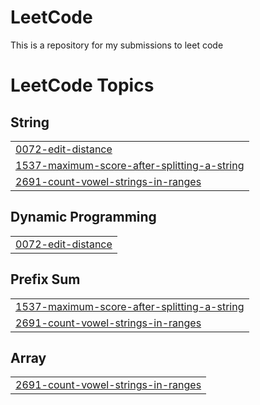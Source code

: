 # LeetCode
This is a repository for my submissions to leet code




<!---LeetCode Topics Start-->
# LeetCode Topics
## String
|  |
| ------- |
| [0072-edit-distance](https://github.com/Betty987/Leetcode/tree/master/0072-edit-distance) |
| [1537-maximum-score-after-splitting-a-string](https://github.com/Betty987/Leetcode/tree/master/1537-maximum-score-after-splitting-a-string) |
| [2691-count-vowel-strings-in-ranges](https://github.com/Betty987/Leetcode/tree/master/2691-count-vowel-strings-in-ranges) |
## Dynamic Programming
|  |
| ------- |
| [0072-edit-distance](https://github.com/Betty987/Leetcode/tree/master/0072-edit-distance) |
## Prefix Sum
|  |
| ------- |
| [1537-maximum-score-after-splitting-a-string](https://github.com/Betty987/Leetcode/tree/master/1537-maximum-score-after-splitting-a-string) |
| [2691-count-vowel-strings-in-ranges](https://github.com/Betty987/Leetcode/tree/master/2691-count-vowel-strings-in-ranges) |
## Array
|  |
| ------- |
| [2691-count-vowel-strings-in-ranges](https://github.com/Betty987/Leetcode/tree/master/2691-count-vowel-strings-in-ranges) |
<!---LeetCode Topics End-->